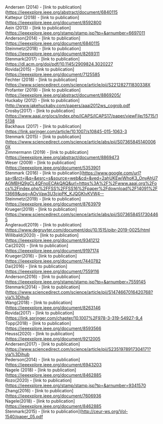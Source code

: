 Andersen (2014) - [link to publication](https://ieeexplore.ieee.org/abstract/document/6840115<br />
Kattepur (2018) - [link to publication](https://ieeexplore.ieee.org/document/8592800 <br />
Aein (2013) - [link to publication](https://ieeexplore.ieee.org/stamp/stamp.jsp?tp=&arnumber=6697011<br />
Anderson(2014) - [link to publication](https://ieeexplore.ieee.org/document/6840115<br />
Steinmetz(2018) - [link to publication](https://ieeexplore.ieee.org/document/8269311<br />
Stenmark(2017) - [link to publication](https://dl.acm.org/doi/pdf/10.1145/2909824.3020227<br />
Rovida(2015) - [link to publication](https://ieeexplore.ieee.org/document/7125585<br />
Fechter (2018) - [link to publication](https://www.sciencedirect.com/science/article/pii/S221282711830338X<br />
Profanter (2019) - [link to publication](https://ieeexplore.ieee.org/abstract/document/8869205/<br />
Huckaby (2012) - [link to publication](http://www.jakehuckaby.com/papers/aaai2012ws_cogrob.pdf<br />
Crosby(2017) - [link to publication](https://www.aaai.org/ocs/index.php/ICAPS/ICAPS17/paper/viewFile/15715/15138<br />
Backhaus (2017) - [link to publication](https://link.springer.com/article/10.1007/s10845-015-1063-3<br />
Stenmark (2015) - [link to publication](https://www.sciencedirect.com/science/article/abs/pii/S073658451400060X<br />
Zimmermann (2019) - [link to publication](https://ieeexplore.ieee.org/abstract/document/8869473<br />
Weser (2009) - [link to publication](https://ieeexplore.ieee.org/document/5353901<br />
Stenmark (2016) - [link to publication](https://www.google.com/url?sa=t&rct=j&q=&esrc=s&source=web&cd=&ved=2ahUKEwjWhoK3_OnyAhU7AGMBHQ9gCL4QFnoECAkQAQ&url=https%3A%2F%2Fwww.aaai.org%2Focs%2Findex.php%2FFSS%2FFSS16%2Fpaper%2Fdownload%2F14091%2F13669&usg=AOvVaw3U3cjpPK_KJQGKlvKVW4--<br />
Steinmetz(2019) - [link to publication](https://ieeexplore.ieee.org/document/8763979<br />
Krueger(2019) - [link to publication](https://www.sciencedirect.com/science/article/abs/pii/S0736584517304465<br />
Angleraud(2019) - [link to publication](https://www.degruyter.com/document/doi/10.1515/pjbr-2019-0025/html<br />
Willibald(2020) - [link to publication](https://ieeexplore.ieee.org/document/9341212<br />
Cai(2020) - [link to publication](https://ieeexplore.ieee.org/document/9197174<br />
Krueger(2016) - [link to publication](https://ieeexplore.ieee.org/document/7440782<br />
Dai(2016) - [link to publication](https://ieeexplore.ieee.org/document/7559116<br />
Anderson(2016) - [link to publication](https://ieeexplore.ieee.org/stamp/stamp.jsp?tp=&arnumber=7559145<br />
Stenmark(2014) - [link to publication](https://www.sciencedirect.com/science/article/pii/S1474667016420768?via%3Dihub<br />
Wang(2018) - [link to publication](https://ieeexplore.ieee.org/document/8263146<br />
Rovida(2017) - [link to publication](https://link.springer.com/chapter/10.1007%2F978-3-319-54927-9_4<br />
Topp(2018) - [link to publication](https://ieeexplore.ieee.org/document/8593566<br />
Heuss(2020) - [link to publication](https://ieeexplore.ieee.org/document/9212005<br />
Andersen(2017) - [link to publication](https://www.sciencedirect.com/science/article/pii/S2351978917304171?via%3Dihub<br />
Pederson(2014) - [link to publication](https://ieeexplore.ieee.org/document/6943203<br />
Nagele (2018) - [link to publication](https://ieeexplore.ieee.org/document/8462885<br />
Rozo(2020) - [link to publication](https://ieeexplore.ieee.org/stamp/stamp.jsp?tp=&arnumber=9341570<br />
Zhang(2016) - [link to publication](https://ieeexplore.ieee.org/document/7606936<br />
Nagele(2018) - [link to publication](https://ieeexplore.ieee.org/document/8462885<br />
Stenmark(2015) - [link to publication](http://ceur-ws.org/Vol-1540/paper_05.pdf<br />
